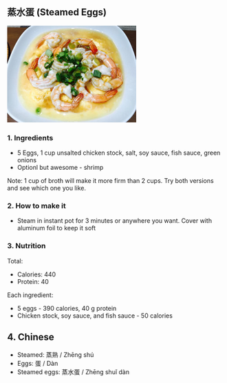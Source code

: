 ## 蒸水蛋 (Steamed Eggs)

![](steamed-eggs.jpg)

### 1. Ingredients

* 5 Eggs, 1 cup unsalted chicken stock, salt, soy sauce, fish sauce, green onions
* Optionl but awesome - shrimp

Note: 1 cup of broth will make it more firm than 2 cups. Try both versions and see which one you like.

### 2. How to make it

* Steam in instant pot for 3 minutes or anywhere you want. Cover with aluminum foil to keep it soft

### 3. Nutrition

Total:
* Calories: 440
* Protein: 40

Each ingredient:
* 5 eggs - 390 calories, 40 g protein
* Chicken stock, soy sauce, and fish sauce - 50 calories

## 4. Chinese
* Steamed: 蒸熟 / Zhēng shú
* Eggs: 蛋 / Dàn
* Steamed eggs: 蒸水蛋 / Zhēng shuǐ dàn
